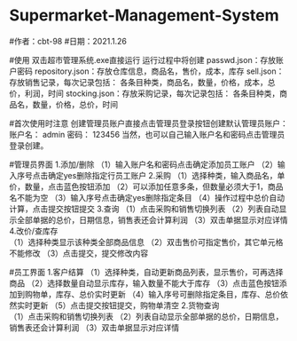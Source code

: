 # Supermarket-Management-System
#作者：cbt-98
#日期：2021.1.26

#使用
双击超市管理系统.exe直接运行
运行过程中将创建
	passwd.json：存放账户密码
	repository.json：存放仓库信息，商品名，售价，成本，库存
	sell.json：	存放销售记录，每次记录包括：
		各条目种类，商品名，数量，价格，成本，总价，利润，时间
	stocking.json：存放采购记录，每次记录包括：
		各条目种类，商品名，数量，价格，总价，时间

#首次使用时注意
	创建管理员账户直接点击管理员登录按钮创建默认管理员账户：
		账户名：	admin
		密码：	123456
	当然，也可以自己输入账户名和密码点击管理员登录创建。

#管理员界面
	1.添加/删除
		（1）输入账户名和密码点击确定添加员工账户
		（2）输入序号点击确定yes删除指定行员工账户
	2.采购
		（1）选择种类，输入商品名，单价，数量，点击蓝色按钮添加
		（2）可以添加任意多条，但数量必须大于1，商品名不能为空
		（3）输入序号点击确定yes删除指定条目
		（4）操作过程中总价自动计算，点击提交按钮提交
	3.查询
		（1）点击采购和销售切换列表
		（2）列表自动显示全部单据的总价，日期信息，销售表还会计算利润
		（3）双击单据显示对应详情
	4.改价/查库存	 
		（1）选择种类显示该种类全部商品信息
		（2）双击售价可指定售价，其它单元格不能修改
		（3）点击提交，提交修改内容

#员工界面
	1.客户结算
		（1）选择种类，自动更新商品列表，显示售价，可再选择商品
		（2）选择数量自动显示库存，输入数量不能大于库存
		（3）点击蓝色按钮添加到购物单，库存、总价实时更新
		（4）输入序号可删除指定条目，库存、总价依然实时更新
		（5）点击提交按钮提交，购物单清空
	2.货物查询	
		（1）点击采购和销售切换列表
		（2）列表自动显示全部单据的总价，日期信息，销售表还会计算利润
		（3）双击单据显示对应详情
				
